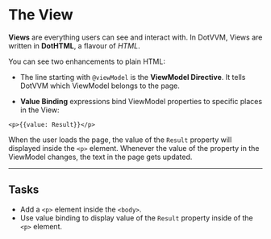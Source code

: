 ﻿---
Title: The View
CodeTask:
    Path: 20_view.dothtml.csx
    Default: Counter_10.dothtml
    Correct: Counter_20.dothtml
    Dependencies:
        - CounterViewModel_20.cs

---

# The View

__Views__ are everything users can see and interact with. In DotVVM, Views are written in __DotHTML__, a flavour of _HTML_.

You can see two enhancements to plain HTML:

* The line starting with `@viewModel` is the __ViewModel Directive__. It tells DotVVM which ViewModel belongs to the page.

* __Value Binding__ expressions bind ViewModel properties to specific places in the View:

```dothtml
<p>{{value: Result}}</p>
```

When the user loads the page, the value of the `Result` property will displayed inside the `<p>` element. Whenever the value of the property in the ViewModel changes, the text in the page gets updated.

---

## Tasks

- Add a `<p>` element inside the `<body>`.
- Use value binding to display value of the `Result` property inside of the `<p>` element.
